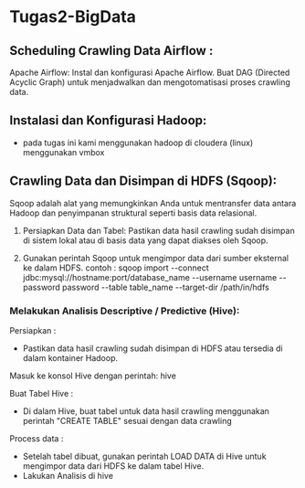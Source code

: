 # Tugas2-BigData

## Scheduling Crawling Data Airflow :
Apache Airflow:
Instal dan konfigurasi Apache Airflow.
Buat DAG (Directed Acyclic Graph) untuk menjadwalkan dan mengotomatisasi proses crawling data.

## Instalasi dan Konfigurasi Hadoop:
- pada tugas ini kami menggunakan hadoop di cloudera (linux) menggunakan vmbox
## Crawling Data dan Disimpan di HDFS (Sqoop):

Sqoop adalah alat yang memungkinkan Anda untuk mentransfer data antara Hadoop dan penyimpanan struktural seperti basis data relasional.

1. Persiapkan Data dan Tabel:
   Pastikan data hasil crawling sudah disimpan di sistem lokal atau di basis data yang dapat diakses oleh Sqoop.

3. Gunakan perintah Sqoop untuk mengimpor data dari sumber eksternal ke dalam HDFS. contoh :
   sqoop import --connect jdbc:mysql://hostname:port/database_name --username username --password password --table table_name --target-dir /path/in/hdfs


### Melakukan Analisis Descriptive / Predictive (Hive):
Persiapkan :
- Pastikan data hasil crawling sudah disimpan di HDFS atau tersedia di dalam kontainer Hadoop.

Masuk ke konsol Hive dengan perintah: hive

Buat Tabel Hive :
- Di dalam Hive, buat tabel untuk data hasil crawling menggunakan  perintah "CREATE TABLE" sesuai dengan data crawling

Process data :
- Setelah tabel dibuat, gunakan perintah LOAD DATA di Hive untuk mengimpor data dari HDFS ke dalam tabel Hive.
- Lakukan Analisis di hive
